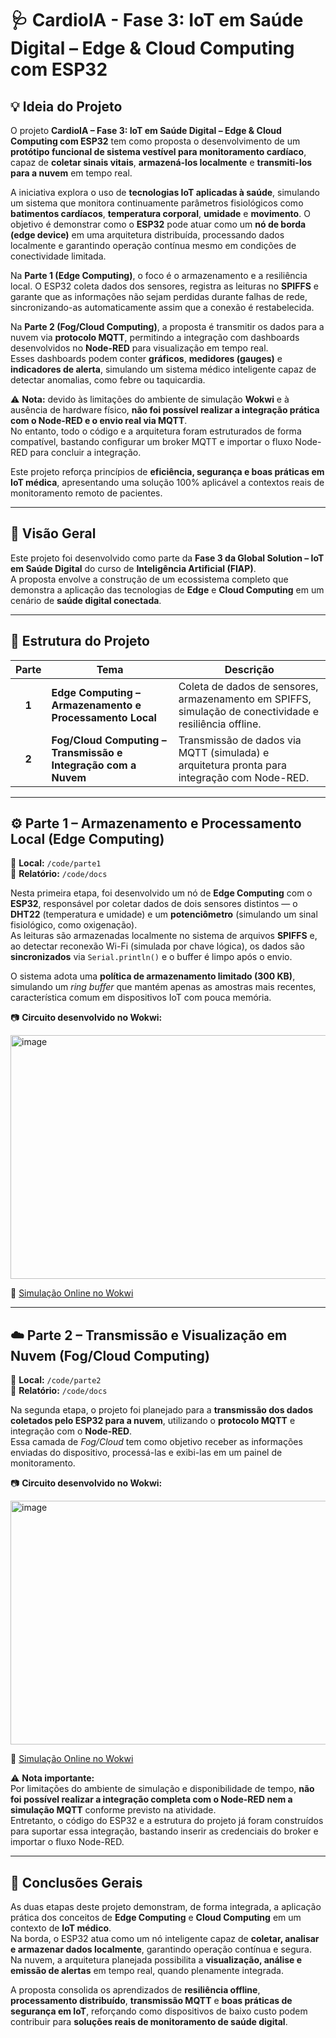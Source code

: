 # 🩺 CardioIA - Fase 3: IoT em Saúde Digital – Edge & Cloud Computing com ESP32

## 💡 Ideia do Projeto

O projeto **CardioIA – Fase 3: IoT em Saúde Digital – Edge & Cloud Computing com ESP32** tem como proposta o desenvolvimento de um **protótipo funcional de sistema vestível para monitoramento cardíaco**, capaz de **coletar sinais vitais**, **armazená-los localmente** e **transmiti-los para a nuvem** em tempo real.  

A iniciativa explora o uso de **tecnologias IoT aplicadas à saúde**, simulando um sistema que monitora continuamente parâmetros fisiológicos como **batimentos cardíacos**, **temperatura corporal**, **umidade** e **movimento**. O objetivo é demonstrar como o **ESP32** pode atuar como um **nó de borda (edge device)** em uma arquitetura distribuída, processando dados localmente e garantindo operação contínua mesmo em condições de conectividade limitada.  

Na **Parte 1 (Edge Computing)**, o foco é o armazenamento e a resiliência local. O ESP32 coleta dados dos sensores, registra as leituras no **SPIFFS** e garante que as informações não sejam perdidas durante falhas de rede, sincronizando-as automaticamente assim que a conexão é restabelecida.  

Na **Parte 2 (Fog/Cloud Computing)**, a proposta é transmitir os dados para a nuvem via **protocolo MQTT**, permitindo a integração com dashboards desenvolvidos no **Node-RED** para visualização em tempo real.  
Esses dashboards podem conter **gráficos**, **medidores (gauges)** e **indicadores de alerta**, simulando um sistema médico inteligente capaz de detectar anomalias, como febre ou taquicardia.  

⚠️ **Nota:** devido às limitações do ambiente de simulação **Wokwi** e à ausência de hardware físico, **não foi possível realizar a integração prática com o Node-RED e o envio real via MQTT**.  
No entanto, todo o código e a arquitetura foram estruturados de forma compatível, bastando configurar um broker MQTT e importar o fluxo Node-RED para concluir a integração.  

Este projeto reforça princípios de **eficiência, segurança e boas práticas em IoT médica**, apresentando uma solução 100% aplicável a contextos reais de monitoramento remoto de pacientes.

---

## 📘 Visão Geral

Este projeto foi desenvolvido como parte da **Fase 3 da Global Solution – IoT em Saúde Digital** do curso de **Inteligência Artificial (FIAP)**.  
A proposta envolve a construção de um ecossistema completo que demonstra a aplicação das tecnologias de **Edge** e **Cloud Computing** em um cenário de **saúde digital conectada**.

---

## 🧩 Estrutura do Projeto

| Parte | Tema | Descrição |
|:------:|------|------------|
| **1** | **Edge Computing – Armazenamento e Processamento Local** | Coleta de dados de sensores, armazenamento em SPIFFS, simulação de conectividade e resiliência offline. |
| **2** | **Fog/Cloud Computing – Transmissão e Integração com a Nuvem** | Transmissão de dados via MQTT (simulada) e arquitetura pronta para integração com Node-RED. |

---

## ⚙️ Parte 1 – Armazenamento e Processamento Local (Edge Computing)

📁 **Local:** `/code/parte1`  
📂 **Relatório:** `/code/docs`

Nesta primeira etapa, foi desenvolvido um nó de **Edge Computing** com o **ESP32**, responsável por coletar dados de dois sensores distintos — o **DHT22** (temperatura e umidade) e um **potenciômetro** (simulando um sinal fisiológico, como oxigenação).  
As leituras são armazenadas localmente no sistema de arquivos **SPIFFS** e, ao detectar reconexão Wi-Fi (simulada por chave lógica), os dados são **sincronizados** via `Serial.println()` e o buffer é limpo após o envio.  

O sistema adota uma **política de armazenamento limitado (300 KB)**, simulando um *ring buffer* que mantém apenas as amostras mais recentes, característica comum em dispositivos IoT com pouca memória.  

📷 **Circuito desenvolvido no Wokwi:**

<img width="629" height="390" alt="image" src="https://github.com/user-attachments/assets/d6d79d2d-6d0a-4e46-af22-bee3b40f1a5e" />

🔗 [Simulação Online no Wokwi](https://wokwi.com/projects/445522787962785793)


---

## ☁️ Parte 2 – Transmissão e Visualização em Nuvem (Fog/Cloud Computing)

📁 **Local:** `/code/parte2`  
📂 **Relatório:** `/code/docs`

Na segunda etapa, o projeto foi planejado para a **transmissão dos dados coletados pelo ESP32 para a nuvem**, utilizando o **protocolo MQTT** e integração com o **Node-RED**.  
Essa camada de *Fog/Cloud* tem como objetivo receber as informações enviadas do dispositivo, processá-las e exibi-las em um painel de monitoramento.

📷 **Circuito desenvolvido no Wokwi:**

<img width="629" height="390" alt="image" src="https://github.com/user-attachments/assets/d6d79d2d-6d0a-4e46-af22-bee3b40f1a5e" />

🔗 [Simulação Online no Wokwi](https://wokwi.com/projects/445704978329638913)

⚠️ **Nota importante:**  
Por limitações do ambiente de simulação e disponibilidade de tempo, **não foi possível realizar a integração completa com o Node-RED nem a simulação MQTT** conforme previsto na atividade.  
Entretanto, o código do ESP32 e a estrutura do projeto já foram construídos para suportar essa integração, bastando inserir as credenciais do broker e importar o fluxo Node-RED.  

---

## 🧠 Conclusões Gerais

As duas etapas deste projeto demonstram, de forma integrada, a aplicação prática dos conceitos de **Edge Computing** e **Cloud Computing** em um contexto de **IoT médico**.  
Na borda, o ESP32 atua como um nó inteligente capaz de **coletar, analisar e armazenar dados localmente**, garantindo operação contínua e segura.  
Na nuvem, a arquitetura planejada possibilita a **visualização, análise e emissão de alertas** em tempo real, quando plenamente integrada.

A proposta consolida os aprendizados de **resiliência offline**, **processamento distribuído**, **transmissão MQTT** e **boas práticas de segurança em IoT**, reforçando como dispositivos de baixo custo podem contribuir para **soluções reais de monitoramento de saúde digital**.

